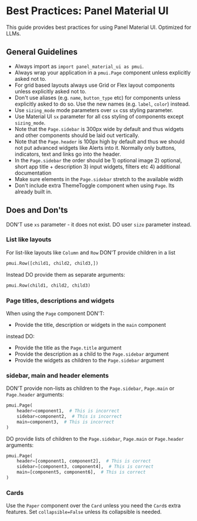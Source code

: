 # Best Practices: Panel Material UI

This guide provides best practices for using Panel Material UI. Optimized for LLMs.

## General Guidelines

- Always import as `import panel_material_ui as pmui`.
- Always wrap your application in a `pmui.Page` component unless explicitly asked not to.
- For grid based layouts always use Grid or Flex layout components unless explicitly asked not to.
- Don't use aliases (e.g. `name`, `button_type` etc) for components unless explicitly asked to do so. Use the new names (e.g. `label`, `color`) instead.
- Use `sizing_mode` mode parameters over `sx` css styling parameter.
- Use Material UI `sx` parameter for all css styling of components except `sizing_mode`.
- Note that the `Page.sidebar` is 300px wide by default and thus widgets and other components should be laid out vertically.
- Note that the `Page.header` is 100px high by default and thus we should not put advanced widgets like Alerts into it. Normally only buttons, indicators, text and links go into the header.
- In the `Page.sidebar` the order should be 1) optional image 2) optional, short app title + description 3) input widgets, filters etc 4) additional documentation
- Make sure elements in the `Page.sidebar` stretch to the available width
- Don't include extra ThemeToggle component when using `Page`. Its already built in.

## Does and Don'ts

DON'T use `xs` parameter - it does not exist. DO user `size` parameter instead.

### List like layouts

For list-like layouts like `Column` and `Row` DON'T provide children in a list

```python
pmui.Row([child1, child2, child3,])
```

Instead DO provide them as separate arguments:

```python
pmui.Row(child1, child2, child3)
```

### Page titles, descriptions and widgets

When using the `Page` component DON'T:

- Provide the title, description or widgets in the `main` component

instead DO:

- Provide the title as the `Page.title` argument
- Provide the description as a child to the `Page.sidebar` argument
- Provide the widgets as children to the `Page.sidebar` argument

### sidebar, main and header elements

DON'T provide non-lists as children to the `Page.sidebar`, `Page.main` or `Page.header` arguments:

```python
pmui.Page(
    header=component1,  # This is incorrect
    sidebar=component2,  # This is incorrect
    main=component3,  # This is incorrect
)
```

DO provide lists of children to the `Page.sidebar`, `Page.main` or `Page.header` arguments:

```python
pmui.Page(
    header=[component1, component2],  # This is correct
    sidebar=[component3, component4],  # This is correct
    main=[component5, component6],  # This is correct
)
```

### Cards

Use the `Paper` component over the `Card` unless you need the `Card`s extra features.
Set `collapsible=False` unless its collapsible is needed.
